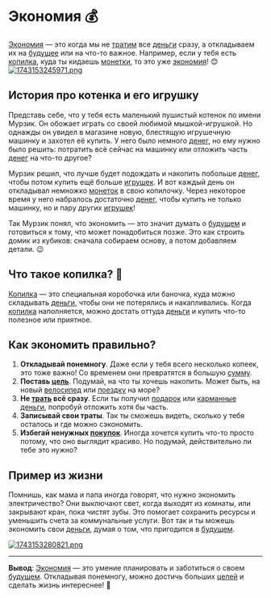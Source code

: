 # Экономия 💰

[Экономия](budget.md) — это когда мы не [тратим](budget.md) все [деньги](budget.md) сразу, а откладываем их на [будущее](financial_literacy.md) или на что-то важное. Например, если у тебя есть [копилка](saving.md), куда ты кидаешь [монетки](income.md), то это уже [экономия](budget.md)! 😊
[![1743153245971.png](https://i.postimg.cc/vBLFk6Mv/1743153245971.png)](https://postimg.cc/623mGq87)

## История про котенка и его игрушку

Представь себе, что у тебя есть маленький пушистый котенок по имени Мурзик. Он обожает играть со своей любимой мышкой-игрушкой. Но однажды он увидел в магазине новую, блестящую игрушечную машинку и захотел её купить. У него было немного [денег](budget.md), но ему нужно было решить: потратить всё сейчас на машинку или отложить часть [денег](budget.md) на что-то другое?

Мурзик решил, что лучше будет подождать и накопить побольше [денег](budget.md), чтобы потом купить ещё больше [игрушек](saving_goals.md). И вот каждый день он откладывал немножко [монеток](income.md) в свою копилочку. Через некоторое время у него набралось достаточно [денег](budget.md), чтобы купить не только машинку, но и пару других [игрушек](saving_goals.md)!

Так Мурзик понял, что экономить — это значит думать о [будущем](financial_literacy.md) и готовиться к тому, что может понадобиться позже. Это как строить домик из кубиков: сначала собираем основу, а потом добавляем детали. 😉

## Что такое копилка? 🏦
[Копилка](saving.md) — это специальная коробочка или баночка, куда можно складывать [деньги](budget.md), чтобы они не потерялись и накапливались. Когда [копилка](saving.md) наполняется, можно достать оттуда [деньги](budget.md) и купить что-то полезное или приятное.

## Как экономить правильно?

1. **Откладывай понемногу**. Даже если у тебя всего несколько копеек, это тоже важно! Со временем они превратятся в большую [сумму](saving_goals.md).
2. **Поставь [цель](saving.md)**. Подумай, на что ты хочешь накопить. Может быть, на новый [велосипед](insurance.md) или [поездку](saving.md) на море?
3. **Не [трать](budget.md) всё сразу**. Если ты получил [подарок](saving.md) или [карманные](budget.md) [деньги](budget.md), попробуй отложить хотя бы часть.
4. **Записывай свои траты**. Так ты сможешь видеть, сколько у тебя осталось и где можно сэкономить.
5. **Избегай ненужных [покупок](financial_plan.md)**. Иногда хочется купить что-то просто потому, что оно выглядит красиво. Но подумай, действительно ли тебе это нужно?

## Пример из жизни

Помнишь, как мама и папа иногда говорят, что нужно экономить электричество? Они выключают свет, когда выходят из комнаты, или закрывают кран, пока чистят зубы. Это помогает сохранить ресурсы и уменьшить счета за коммунальные услуги. Вот так и ты можешь экономить свои [деньги](budget.md), думая о том, что пригодится в [будущем](financial_literacy.md).

[![1743153280821.png](https://i.postimg.cc/66mYwp3V/1743153280821.png)](https://postimg.cc/vD5WtM5D)

---

**Вывод**: [Экономия](budget.md) — это умение планировать и заботиться о своем [будущем](financial_literacy.md). Откладывая понемногу, можно достичь больших [целей](saving.md) и сделать жизнь интереснее! 🎉